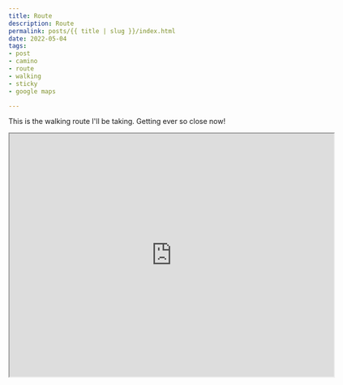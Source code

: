 ```yaml
---
title: Route
description: Route
permalink: posts/{{ title | slug }}/index.html
date: 2022-05-04
tags:
- post
- camino
- route
- walking
- sticky
- google maps

---
```

<!-- Excerpt Start -->
This is the walking route I'll be taking. Getting ever so close now!
<!-- Excerpt End -->

<iframe src="https://www.google.com/maps/d/embed?mid=1H-xutQx-9gWsKHXYwgJJ1BVZHkrp1aE&hl=en&ehbc=2E312F" width="640" height="480"></iframe>
